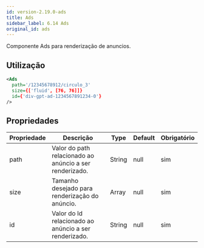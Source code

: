 ```yaml
---
id: version-2.19.0-ads
title: Ads
sidebar_label: 6.14 Ads
original_id: ads
---
```


Componente Ads para renderização de anuncios.

## Utilização

```xml
<Ads
  path='/12345678912/circulo_3'
  size={['fluid', [76, 76]]}
  id={'div-gpt-ad-1234567891234-0'}
/>
```

## Propriedades

| Propriedade | Descrição                                               | Type   | Default | Obrigatório |
|-------------|---------------------------------------------------------|--------|---------|-------------|
| path        | Valor do path relacionado ao anúncio a ser renderizado. | String | null    | sim         |
| size        | Tamanho desejado para renderização do anúncio.          | Array  | null    | sim         |
| id          | Valor do Id relacionado ao anúncio a ser renderizado.   | String | null    | sim         |
